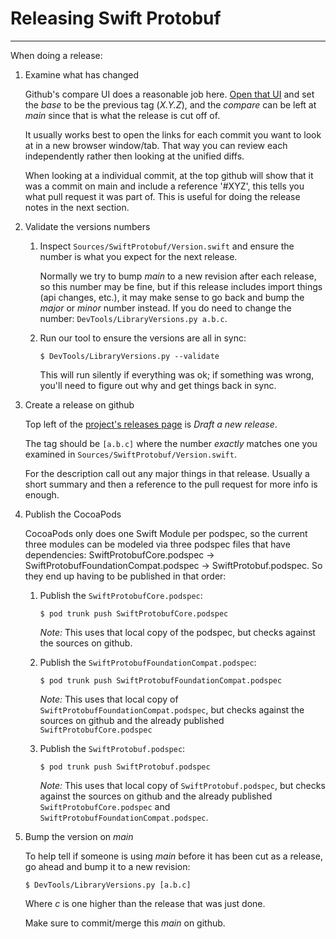 # Releasing Swift Protobuf

---

When doing a release:

1. Examine what has changed

   Github's compare UI does a reasonable job here.  [Open that UI](https://github.com/apple/swift-protobuf/compare)
   and set the _base_ to be the previous tag (_X.Y.Z_), and the _compare_ can be left at _main_
   since that is what the release is cut off of.

   It usually works best to open the links for each commit you want to look at in a new browser
   window/tab.  That way you can review each independently rather then looking at the unified
   diffs.

   When looking at a individual commit, at the top github will show that it was a commit on main
   and include a reference '#XYZ', this tells you what pull request it was part of.  This is useful
   for doing the release notes in the next section.

1. Validate the versions numbers

   1. Inspect `Sources/SwiftProtobuf/Version.swift` and ensure the number is what you expect for
      the next release.

      Normally we try to bump _main_ to a new revision after each release, so this number may
      be fine, but if this release includes import things (api changes, etc.), it may make sense
      to go back and bump the _major_ or _minor_ number instead.  If you do need to change the
      number: `DevTools/LibraryVersions.py a.b.c`.

   1. Run our tool to ensure the versions are all in sync:

      ```
      $ DevTools/LibraryVersions.py --validate
      ```

      This will run silently if everything was ok; if something was wrong, you'll need to figure
      out why and get things back in sync.

1. Create a release on github

   Top left of the [project's releases page](https://github.com/apple/swift-protobuf/releases)
   is _Draft a new release_.

   The tag should be `[a.b.c]` where the number *exactly* matches one you examined in
   `Sources/SwiftProtobuf/Version.swift`.

   For the description call out any major things in that release.  Usually a short summary and
   then a reference to the pull request for more info is enough.

1. Publish the CocoaPods

   CocoaPods only does one Swift Module per podspec, so the current three modules can be modeled
   via three podspec files that have dependencies: SwiftProtobufCore.podspec ->
   SwiftProtobufFoundationCompat.podspec -> SwiftProtobuf.podspec. So they end up having to
   be published in that order:

   1. Publish the `SwiftProtobufCore.podspec`:

      ```
      $ pod trunk push SwiftProtobufCore.podspec
      ```

      _Note:_ This uses that local copy of the podspec, but checks against the sources on
      github.

   1. Publish the `SwiftProtobufFoundationCompat.podspec`:

      ```
      $ pod trunk push SwiftProtobufFoundationCompat.podspec
      ```

      _Note:_ This uses that local copy of `SwiftProtobufFoundationCompat.podspec`, but checks
      against the sources on github and the already published `SwiftProtobufCore.podspec`

   1. Publish the `SwiftProtobuf.podspec`:

      ```
      $ pod trunk push SwiftProtobuf.podspec
      ```

      _Note:_ This uses that local copy of `SwiftProtobuf.podspec`, but checks
      against the sources on github and the already published `SwiftProtobufCore.podspec` and
      `SwiftProtobufFoundationCompat.podspec`.

1. Bump the version on _main_

   To help tell if someone is using _main_ before it has been cut as a release, go ahead and
   bump it to a new revision:

   ```
   $ DevTools/LibraryVersions.py [a.b.c]
   ```

   Where _c_ is one higher than the release that was just done.

   Make sure to commit/merge this _main_ on github.


